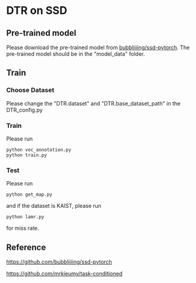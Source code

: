 # DTR on SSD

## Pre-trained model

Please download the pre-trained model from [bubbliiiing/ssd-pytorch](https://github.com/bubbliiiing/ssd-pytorch). The pre-trained model should be in the "model_data" folder.

## Train
### Choose Dataset

Please change the "DTR.dataset" and "DTR.base_dataset_path" in the DTR_config.py

### Train

Please run

```
python voc_annotation.py
python train.py
```

### Test

Please run 

```
python get_map.py
```
and if the dataset is KAIST, please run

```
python lamr.py
```
for miss rate.

## Reference
https://github.com/bubbliiiing/ssd-pytorch

https://github.com/mrkieumy/task-conditioned
